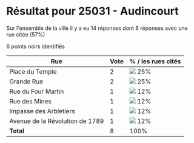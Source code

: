 # Résultat pour 25031 - Audincourt

Sur l'ensemble de la ville il y a eu 14 réponses dont 8 réponses avec une rue citée (57%)

6 points noirs identifiés

| Rue | Vote | % / les rues cités|
|-----|------|-------------------|
| Place du Temple | 2 | <img src="../../img/bar_25.gif" />&nbsp;25%|
| Grande Rue | 2 | <img src="../../img/bar_25.gif" />&nbsp;25%|
| Rue du Four Martin | 1 | <img src="../../img/bar_12.gif" />&nbsp;12%|
| Rue des Mines | 1 | <img src="../../img/bar_12.gif" />&nbsp;12%|
| Impasse des Arbletiers | 1 | <img src="../../img/bar_12.gif" />&nbsp;12%|
| Avenue de la Révolution de 1789 | 1 | <img src="../../img/bar_12.gif" />&nbsp;12%|
| **Total** | 8 | 100%|
